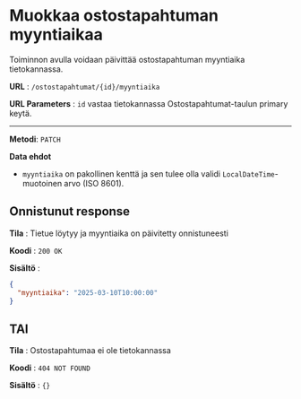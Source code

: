 # Muokkaa ostostapahtuman myyntiaikaa

Toiminnon avulla voidaan päivittää ostostapahtuman myyntiaika tietokannassa.

**URL** : `/ostostapahtumat/{id}/myyntiaika`

**URL Parameters** : `id` vastaa tietokannassa Ostostapahtumat-taulun primary keytä.

---

**Metodi**: `PATCH`

**Data ehdot**

- `myyntiaika` on pakollinen kenttä ja sen tulee olla validi `LocalDateTime`-muotoinen arvo (ISO 8601).

## Onnistunut response

**Tila** : Tietue löytyy ja myyntiaika on päivitetty onnistuneesti

**Koodi** : `200 OK`

**Sisältö** :
```json
{
  "myyntiaika": "2025-03-10T10:00:00"
}
```

## TAI

**Tila** : Ostostapahtumaa ei ole tietokannassa

**Koodi** : `404 NOT FOUND`

**Sisältö** : `{}`
